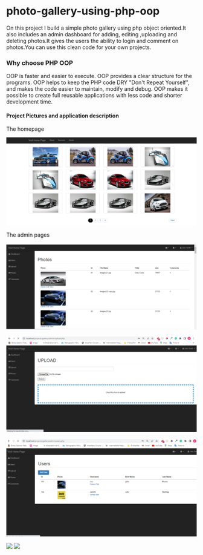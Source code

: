 # photo-gallery-using-php-oop
On this project I build a simple photo gallery using php object oriented.It also includes an admin dashboard for adding, editing ,uploading
and deleting photos.It gives the users the ability to login and comment on photos.You can use this clean code for your own projects.

### Why choose PHP OOP

OOP is faster and easier to execute. OOP provides a clear structure for the programs.
OOP helps to keep the PHP code DRY "Don't Repeat Yourself", and makes the code easier to maintain,
modify and debug. OOP makes it possible to create full reusable applications with less code and 
shorter development time.

#### Project Pictures and application description

The homepage

![alt text](https://github.com/ghilo2206/photo-gallery-using-php-oop/blob/main/a1.png)

The admin pages

![alt text](https://github.com/ghilo2206/photo-gallery-using-php-oop/blob/main/a2.png)

![alt text](https://github.com/ghilo2206/photo-gallery-using-php-oop/blob/main/a3.png)

![alt text](https://github.com/ghilo2206/photo-gallery-using-php-oop/blob/main/a4.png)

<img src="https:/github.com/ghilo2206/photo-gallery-using-php-oop/blob/main/a5.png" width="100">

<img src="https:/github.com/ghilo2206/photo-gallery-using-php-oop/blob/main/a6.png" width="100">



